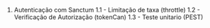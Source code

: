 1. Autenticação com Sanctum
    1.1 - Limitação de taxa (throttle)
    1.2 - Verificação de Autorização (tokenCan)
    1.3 - Teste unitario (PEST)
